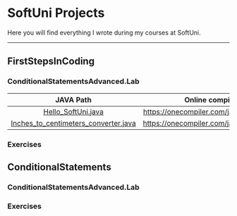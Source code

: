 # SoftUni Projects
Here you will find everything I wrote during my courses at SoftUni.

----------


## FirstStepsInCoding
### ConditionalStatementsAdvanced.Lab

|                                                                           JAVA Path                                                                           |            Online compiler             |
|:-------------------------------------------------------------------------------------------------------------------------------------------------------------:|:--------------------------------------:|
|                   [Hello_SoftUni.java](https://github.com/turb1te/SoftUni_Projects/blob/main/src/FirstStepsInCoding/Lab/Hello_SoftUni.java)                   | https://onecompiler.com/java/3y8qcpj43 |
| [Inches_to_centimeters_converter.java](https://github.com/turb1te/SoftUni_Projects/blob/main/src/FirstStepsInCoding/Lab/Inches_to_centimeters_converter.java) | https://onecompiler.com/java/3y8qd5upt |

### Exercises

## ConditionalStatements
### ConditionalStatementsAdvanced.Lab
### Exercises
